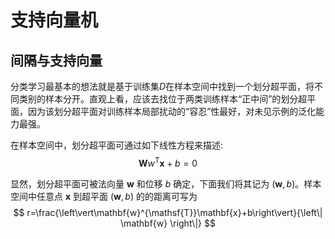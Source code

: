 # 支持向量机

## 间隔与支持向量

分类学习最基本的想法就是基于训练集$D$在样本空间中找到一个划分超平面，将不同类别的样本分开。直观上看，应该去找位于两类训练样本“正中间”的划分超平面，因为该划分超平面对训练样本局部扰动的“容忍”性最好，对未见示例的泛化能力最强。

在样本空间中，划分超平面可通过如下线性方程来描述:
$$
\mathbf{W}{w}^{\mathsf{T}}\mathbf{x}+b=0
$$

显然，划分超平面可被法向量 $\mathbf{w}$ 和位移 $b$ 确定，下面我们将其记为 $(\mathbf{w},b)$。样本空间中任意点 $\mathbf{x}$ 到超平面 $(\mathbf{w},b)$ 的的距离可写为
$$
r=\frac{\left\vert\mathbf{w}^{\mathsf{T}}\mathbf{x}+b\right\vert}{\left\| \mathbf{w} \right\|}
$$
